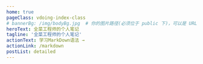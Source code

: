 ```yaml
---
home: true
pageClass: vdoing-index-class
# bannerBg: /img/bodyBg.jpg  # 你的图片路径(必须位于 public 下)，可以是 URL
heroText: 全菜工程师的个人笔记
tagline: '全菜工程师的个人笔记'
actionText: 学习MarkDown语法 →
actionLink: /markdown
postList: detailed
---
```


<ClientOnly>
  <IndexBigImg />
  <Fantasy index="true" />
  <WebInfo/>
</ClientOnly>




